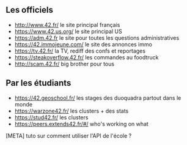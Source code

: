 <!-- TITLE: School Website -->
<!-- SUBTITLE: A quick summary of School Website -->

## Les officiels
- http://www.42.fr/ le site principal français
- https://www.42.us.org/ le site principal US
- https://adm.42.fr le site pour toutes les questions administratives
- https://42.immojeune.com/ le site des annonces immo
- https://tv.42.fr/ la TV, rediff des confs et reportages
- https://steakoverflow.42.fr/ les commandes au foodtruck
- http://scam.42.fr/ big brother pour tous

## Par les étudiants

- https://42.geoschool.fr/ les stages des duoquadra partout dans le monde
- https://warzone42.fr/ les clusters + des stats
- https://stud42.fr/ les clusters
- https://peers.extends42.fr/#/ who's working on what

[META] tuto sur comment utiliser l'API de l'école ?